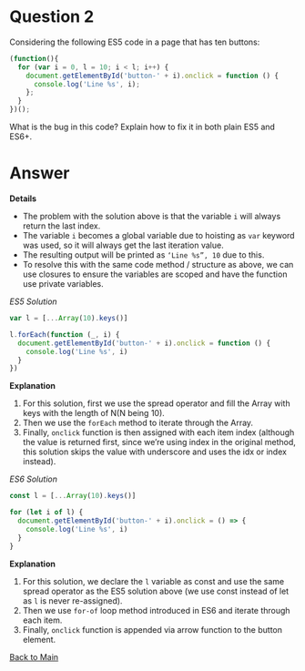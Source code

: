 # Question 2

Considering the following ES5 code in a page that has ten buttons:

```Javascript
(function(){
  for (var i = 0, l = 10; i < l; i++) {
    document.getElementById('button-' + i).onclick = function () {
      console.log('Line %s', i);
    };
  }
})();
```

What is the bug in this code? Explain how to fix it in both plain ES5 and ES6+.

# Answer

**Details**
- The problem with the solution above is that the variable `i` will always return the last index. 
- The variable `i` becomes a global variable due to hoisting as `var` keyword was used, so it will always get the last iteration value.  
- The resulting output will be printed as `‘Line %s”, 10` due to this. 
- To resolve this with the same code method / structure as above, we can use closures to ensure the variables are scoped and have the function use private variables.

*ES5 Solution*

```Javascript
var l = [...Array(10).keys()]

l.forEach(function (_, i) {
  document.getElementById('button-' + i).onclick = function () {
    console.log('Line %s', i)
  }
})
```

**Explanation**
1. For this solution, first we use the spread operator and fill the Array with keys with the length of N(N being 10). 
2. Then we use the `forEach` method to iterate through the Array. 
3. Finally, `onclick` function is then assigned with each item index (although the value is returned first, since we’re using index in the original method, this solution skips the value with underscore and uses the idx or index instead).

*ES6 Solution*

```Javascript
const l = [...Array(10).keys()]

for (let i of l) {
  document.getElementById('button-' + i).onclick = () => {
    console.log('Line %s', i)
  }
}
```

**Explanation**
1. For this solution, we declare the `l` variable as const and use the same spread operator as the ES5 solution above (we use const instead of let as `l` is never re-assigned). 
2. Then we use `for-of` loop method introduced in ES6 and iterate through each item. 
3. Finally, `onclick` function is appended via arrow function to the button element.

[Back to Main](../../README.md)